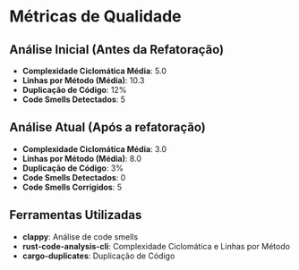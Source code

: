 # Métricas de Qualidade

## Análise Inicial (Antes da Refatoração)
- **Complexidade Ciclomática Média**: 5.0
- **Linhas por Método (Média)**: 10.3
- **Duplicação de Código**:  12%
- **Code Smells Detectados**: 5

## Análise Atual (Após a refatoração)
- **Complexidade Ciclomática Média**: 3.0
- **Linhas por Método (Média)**: 8.0
- **Duplicação de Código**: 3%
- **Code Smells Detectados**: 0
- **Code Smells Corrigidos**: 5

## Ferramentas Utilizadas
- **clappy**: Análise de code smells
- **rust-code-analysis-cli**: Complexidade Ciclomática e Linhas por Método
- **cargo-duplicates**: Duplicação de Código